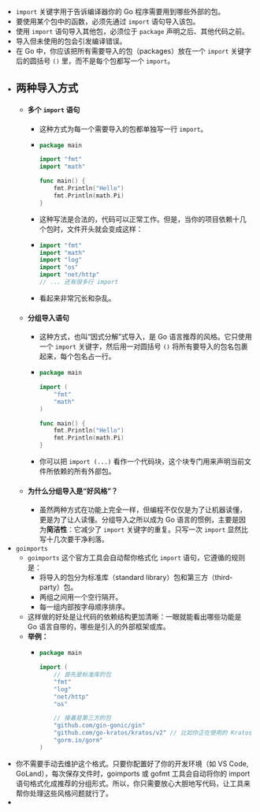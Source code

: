 - `import` 关键字用于告诉编译器你的 Go 程序需要用到哪些外部的包。
- 要使用某个包中的函数，必须先通过 `import` 语句导入该包。
- 使用 `import` 语句导入其他包，必须位于 `package` 声明之后、其他代码之前。
- 导入但未使用的包会引发编译错误。
- 在 Go 中，你应该把所有需要导入的包（packages）放在一个 `import` 关键字后的圆括号 `()` 里，而不是每个包都写一个 `import`。
- ## 两种导入方式
	- #### 多个 `import` 语句
		- 这种方式为每一个需要导入的包都单独写一行 `import`。
		- ```go
		  package main
		  
		  import "fmt"
		  import "math"
		  
		  func main() {
		      fmt.Println("Hello")
		      fmt.Println(math.Pi)
		  }
		  ```
		- 这种写法是合法的，代码可以正常工作。但是，当你的项目依赖十几个包时，文件开头就会变成这样：
		- ```go
		  import "fmt"
		  import "math"
		  import "log"
		  import "os"
		  import "net/http"
		  // ... 还有很多行 import
		  ```
		- 看起来非常冗长和杂乱。
	- #### 分组导入语句
		- 这种方式，也叫“因式分解”式导入，是 Go 语言推荐的风格。它只使用一个 `import` 关键字，然后用一对圆括号 `()` 将所有要导入的包名包裹起来，每个包名占一行。
		- ```go
		  package main
		  
		  import (
		      "fmt"
		      "math"
		  )
		  
		  func main() {
		      fmt.Println("Hello")
		      fmt.Println(math.Pi)
		  }
		  ```
		- 你可以把 `import (...)` 看作一个代码块，这个块专门用来声明当前文件所依赖的所有外部包。
	- #### 为什么分组导入是“好风格”？
		- 虽然两种方式在功能上完全一样，但编程不仅仅是为了让机器读懂，更是为了让人读懂。分组导入之所以成为 Go 语言的惯例，主要是因为**简洁性**：它减少了 `import` 关键字的重复。只写一次 `import` 显然比写十几次要干净利落。
- `goimports`
	- `goimports` 这个官方工具会自动帮你格式化 `import` 语句，它遵循的规则是：
		- 将导入的包分为标准库（standard library）包和第三方（third-party）包。
		- 两组之间用一个空行隔开。
		- 每一组内部按字母顺序排序。
	- 这样做的好处是让代码的依赖结构更加清晰：一眼就能看出哪些功能是 Go 语言自带的，哪些是引入的外部框架或库。
	- **举例：**
		- ```go
		  package main
		  
		  import (
		      // 首先是标准库的包
		      "fmt"
		      "log"
		      "net/http"
		      "os"
		  
		      // 接着是第三方的包
		      "github.com/gin-gonic/gin"
		      "github.com/go-kratos/kratos/v2" // 比如你正在使用的 Kratos
		      "gorm.io/gorm"
		  )
		  ```
- 你不需要手动去维护这个格式。只要你配置好了你的开发环境（如 VS Code, GoLand），每次保存文件时，goimports 或 gofmt 工具会自动将你的 import 语句格式化成推荐的分组形式。所以，你只需要放心大胆地写代码，让工具来帮你处理这些风格问题就行了。
-